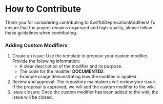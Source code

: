 # How to Contribute
Thank you for considering contributing to SwiftUIDeprecationModifiers! To ensure that the project remains organized and high-quality, please follow these guidelines when contributing.

### Adding Custom Modifiers
1. Create an issue: Use the template to propose your custom modifier. Provide the following information:
    - A clear description of the modifier and its purpose.
    - The code for the modifier **DOCUMENTED**.
    - Example usage demonstrating how the modifier is applied.
2. Review and approval: The repository maintainers will review your issue. If the proposal is approved, we will add the custom modifier to the wiki.
3. Issue closure: Once the custom modifier has been added to the wiki, the issue will be closed.
